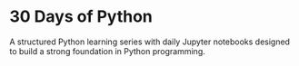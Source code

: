 # 30 Days of Python

A structured Python learning series with daily Jupyter notebooks designed to build a strong foundation in Python programming.
